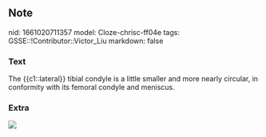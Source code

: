 ## Note
nid: 1661020711357
model: Cloze-chrisc-ff04e
tags: GSSE::!Contributor::Victor_Liu
markdown: false

### Text
The {{c1::lateral}} tibial condyle is a little smaller and more nearly circular, in conformity with its femoral condyle and meniscus.

### Extra
<img src="paste-6408fef84f9ee27e97ca864943a2abee069fc5a6.jpg">
